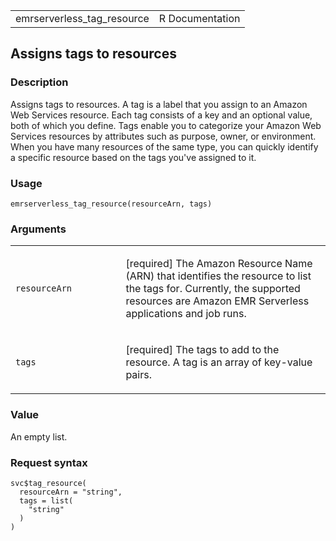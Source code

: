 <table style="width: 100%;">
<tbody>
<tr class="odd">
<td>emrserverless_tag_resource</td>
<td style="text-align: right;">R Documentation</td>
</tr>
</tbody>
</table>

## Assigns tags to resources

### Description

Assigns tags to resources. A tag is a label that you assign to an Amazon
Web Services resource. Each tag consists of a key and an optional value,
both of which you define. Tags enable you to categorize your Amazon Web
Services resources by attributes such as purpose, owner, or environment.
When you have many resources of the same type, you can quickly identify
a specific resource based on the tags you've assigned to it.

### Usage

    emrserverless_tag_resource(resourceArn, tags)

### Arguments

<table>
<colgroup>
<col style="width: 35%" />
<col style="width: 65%" />
</colgroup>
<tbody>
<tr class="odd">
<td><code
id="emrserverless_tag_resource_:_resourceArn">resourceArn</code></td>
<td><p>[required] The Amazon Resource Name (ARN) that identifies the
resource to list the tags for. Currently, the supported resources are
Amazon EMR Serverless applications and job runs.</p></td>
</tr>
<tr class="even">
<td><code id="emrserverless_tag_resource_:_tags">tags</code></td>
<td><p>[required] The tags to add to the resource. A tag is an array of
key-value pairs.</p></td>
</tr>
</tbody>
</table>

### Value

An empty list.

### Request syntax

    svc$tag_resource(
      resourceArn = "string",
      tags = list(
        "string"
      )
    )
